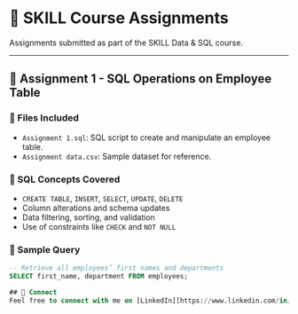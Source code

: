 # 📘 SKILL Course Assignments

Assignments submitted as part of the SKILL Data & SQL course.

---

## 📘 Assignment 1 - SQL Operations on Employee Table

### 📁 Files Included
- `Assignment 1.sql`: SQL script to create and manipulate an employee table.
- `Assignment data.csv`: Sample dataset for reference.

### 📌 SQL Concepts Covered
- `CREATE TABLE`, `INSERT`, `SELECT`, `UPDATE`, `DELETE`
- Column alterations and schema updates
- Data filtering, sorting, and validation
- Use of constraints like `CHECK` and `NOT NULL`

### 🚀 Sample Query
```sql
-- Retrieve all employees’ first names and departments
SELECT first_name, department FROM employees;

## 🔗 Connect
Feel free to connect with me on [LinkedIn][https://www.linkedin.com/in/swaraj-borhade-921a411a4/]
